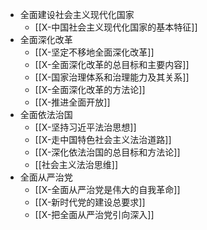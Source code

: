 - 全面建设社会主义现代化国家
	-  [[X-中国社会主义现代化国家的基本特征]]
- 全面深化改革
	- [[X-坚定不移地全面深化改革]]
	- [[X-全面深化改革的总目标和主要内容]]
	- [[X-国家治理体系和治理能力及其关系]]
	- [[X-全面深化改革的方法论]]
	- [[X-推进全面开放]]
- 全面依法治国
	- [[X-坚持习近平法治思想]]
	- [[X-走中国特色社会主义法治道路]]
	- [[X-深化依法治国的总目标和方法论]]
	- [[社会主义法治思维]]
- 全面从严治党
	- [[X-全面从严治党是伟大的自我革命]]
	- [[X-新时代党的建设总要求]]
	- [[X-把全面从严治党引向深入]]